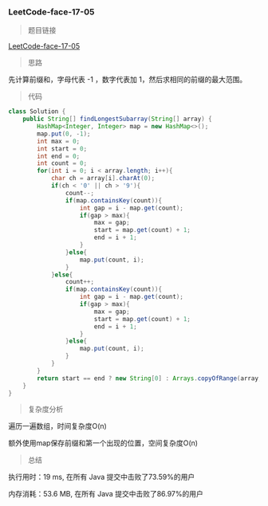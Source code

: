 ### LeetCode-face-17-05

> 题目链接

[LeetCode-face-17-05](https://leetcode-cn.com/problems/find-longest-subarray-lcci/)

> 思路

先计算前缀和，字母代表 -1 ，数字代表加 1，然后求相同的前缀的最大范围。

> 代码

```java
class Solution {
    public String[] findLongestSubarray(String[] array) {
        HashMap<Integer, Integer> map = new HashMap<>();
        map.put(0, -1);
        int max = 0;
        int start = 0;
        int end = 0;
        int count = 0;
        for(int i = 0; i < array.length; i++){
            char ch = array[i].charAt(0);
            if(ch < '0' || ch > '9'){
                count--;
                if(map.containsKey(count)){
                    int gap = i - map.get(count);
                    if(gap > max){
                        max = gap;
                        start = map.get(count) + 1;
                        end = i + 1;
                    }
                }else{
                    map.put(count, i);
                }
            }else{
                count++;
                if(map.containsKey(count)){
                    int gap = i - map.get(count);
                    if(gap > max){
                        max = gap;
                        start = map.get(count) + 1;
                        end = i + 1;
                    }
                }else{
                    map.put(count, i);
                }
            }
        }
        return start == end ? new String[0] : Arrays.copyOfRange(array, start, end); 
    }
}
```

> 复杂度分析

遍历一遍数组，时间复杂度O(n)

额外使用map保存前缀和第一个出现的位置，空间复杂度O(n)

> 总结

执行用时：19 ms, 在所有 Java 提交中击败了73.59%的用户

内存消耗：53.6 MB, 在所有 Java 提交中击败了86.97%的用户
